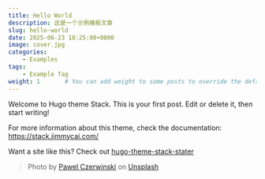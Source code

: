 ```yaml
---
title: Hello World
description: 这是一个示例模板文章
slug: hello-world
date: 2025-06-23 18:25:00+0000
image: cover.jpg
categories:
    - Examples
tags:
    - Example Tag
weight: 1       # You can add weight to some posts to override the default sorting (date descending)
---
```

Welcome to Hugo theme Stack. This is your first post. Edit or delete it, then start writing!

For more information about this theme, check the documentation: https://stack.jimmycai.com/

Want a site like this? Check out [hugo-theme-stack-stater](https://github.com/CaiJimmy/hugo-theme-stack-starter)

> Photo by [Pawel Czerwinski](https://unsplash.com/@pawel_czerwinski) on [Unsplash](https://unsplash.com/)
